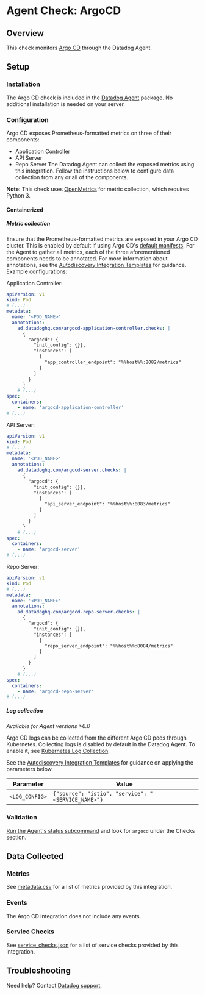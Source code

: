 # Agent Check: ArgoCD

## Overview

This check monitors [Argo CD][1] through the Datadog Agent.

## Setup

### Installation

The Argo CD check is included in the [Datadog Agent][2] package.
No additional installation is needed on your server.

### Configuration

Argo CD exposes Prometheus-formatted metrics on three of their components:
   - Application Controller
   - API Server
   - Repo Server
The Datadog Agent can collect the exposed metrics using this integration. Follow the instructions below to configure data collection from any or all of the components.

**Note**: This check uses [OpenMetrics][11] for metric collection, which requires Python 3.

#### Containerized
##### Metric collection

Ensure that the Prometheus-formatted metrics are exposed in your Argo CD cluster. This is enabled by default if using Argo CD's [default manifests][10]. For the Agent to gather all metrics, each of the three aforementioned components needs to be annotated. For more information about annotations, see the [Autodiscovery Integration Templates][13] for guidance. Example configurations:

Application Controller:
```yaml
apiVersion: v1
kind: Pod
# (...)
metadata:
  name: '<POD_NAME>'
  annotations:
    ad.datadoghq.com/argocd-application-controller.checks: |
      {
        "argocd": {
          "init_config": {}},
          "instances": [
            {
              "app_controller_endpoint": "%%host%%:8082/metrics"
            }
          ]
        }
      }
    # (...)
spec:
  containers:
    - name: 'argocd-application-controller'
# (...)
```

API Server:
```yaml
apiVersion: v1
kind: Pod
# (...)
metadata:
  name: '<POD_NAME>'
  annotations:
    ad.datadoghq.com/argocd-server.checks: |
      {
        "argocd": {
          "init_config": {}},
          "instances": [
            {
              "api_server_endpoint": "%%host%%:8083/metrics"
            }
          ]
        }
      }
    # (...)
spec:
  containers:
    - name: 'argocd-server'
# (...)
```

Repo Server:
```yaml
apiVersion: v1
kind: Pod
# (...)
metadata:
  name: '<POD_NAME>'
  annotations:
    ad.datadoghq.com/argocd-repo-server.checks: |
      {
        "argocd": {
          "init_config": {}},
          "instances": [
            {
              "repo_server_endpoint": "%%host%%:8084/metrics"
            }
          ]
        }
      }
    # (...)
spec:
  containers:
    - name: 'argocd-repo-server'
# (...)
```


##### Log collection

_Available for Agent versions >6.0_

Argo CD logs can be collected from the different Argo CD pods through Kubernetes. Collecting logs is disabled by default in the Datadog Agent. To enable it, see [Kubernetes Log Collection][12].

See the [Autodiscovery Integration Templates][3] for guidance on applying the parameters below.

| Parameter      | Value                                                |
| -------------- | ---------------------------------------------------- |
| `<LOG_CONFIG>` | `{"source": "istio", "service": "<SERVICE_NAME>"}`   |

### Validation

[Run the Agent's status subcommand][6] and look for `argocd` under the Checks section.

## Data Collected

### Metrics

See [metadata.csv][7] for a list of metrics provided by this integration.

### Events

The Argo CD integration does not include any events.

### Service Checks

See [service_checks.json][8] for a list of service checks provided by this integration.

## Troubleshooting

Need help? Contact [Datadog support][9].


[1]: https://argo-cd.readthedocs.io/en/stable/
[2]: https://app.datadoghq.com/account/settings#agent
[3]: https://docs.datadoghq.com/agent/kubernetes/integrations/
[4]: https://github.com/DataDog/integrations-core/blob/master/check/datadog_checks/check/data/conf.yaml.example
[5]: https://docs.datadoghq.com/agent/guide/agent-commands/#start-stop-and-restart-the-agent
[6]: https://docs.datadoghq.com/agent/guide/agent-commands/#agent-status-and-information
[7]: https://github.com/DataDog/integrations-core/blob/master/check/metadata.csv
[8]: https://github.com/DataDog/integrations-core/blob/master/check/assets/service_checks.json
[9]: https://docs.datadoghq.com/help/
[10]: https://argo-cd.readthedocs.io/en/stable/operator-manual/installation/
[11]: https://docs.datadoghq.com/integrations/openmetrics/
[12]: https://docs.datadoghq.com/agent/kubernetes/log/
[13]: https://docs.datadoghq.com/containers/kubernetes/integrations/?tab=kubernetesadv2